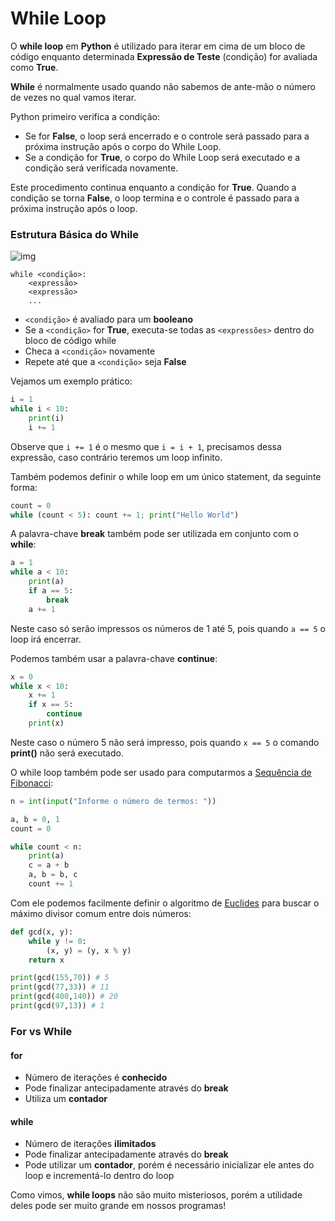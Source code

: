 # While Loop

O **while loop** em **Python** é utilizado para iterar em cima de um bloco de código enquanto determinada **Expressão de Teste** (condição) for avaliada como **True**. 

**While** é normalmente usado quando não sabemos de ante-mão o número de vezes no qual vamos iterar.

Python primeiro verifica a condição:

- Se for **False**, o loop será encerrado e o controle será passado para a próxima instrução após o corpo do While Loop. 
- Se a condição for **True**, o corpo do While Loop será executado e a condição será verificada novamente. 

Este procedimento continua enquanto a condição for **True**. Quando a condição se torna **False**, o loop termina e o controle é passado para a próxima instrução após o loop.

### Estrutura Básica do While

![img](https://raw.githubusercontent.com/the-akira/Python-Iluminado/master/Imagens/WhileLoop.png)

```
while <condição>:
    <expressão>
    <expressão>
    ...
```

- `<condição>` é avaliado para um **booleano**
- Se a `<condição>` for **True**, executa-se todas as `<expressões>` dentro do bloco de código while
- Checa a `<condição>` novamente
- Repete até que a `<condição>` seja **False**

Vejamos um exemplo prático:

```python
i = 1
while i < 10:
    print(i)
    i += 1
```

Observe que `i += 1` é o mesmo que `i = i + 1`, precisamos dessa expressão, caso contrário teremos um loop infinito.

Também podemos definir o while loop em um único statement, da seguinte forma:

```python
count = 0
while (count < 5): count += 1; print("Hello World")
```

A palavra-chave **break** também pode ser utilizada em conjunto com o **while**:

```python
a = 1
while a < 10:
    print(a)
    if a == 5:
        break
    a += 1
```

Neste caso só serão impressos os números de 1 até 5, pois quando `a == 5` o loop irá encerrar.

Podemos também usar a palavra-chave **continue**:

```python
x = 0
while x < 10:
    x += 1
    if x == 5:
        continue
    print(x)
```

Neste caso o número 5 não será impresso, pois quando `x == 5` o comando **print()** não será executado.

O while loop também pode ser usado para computarmos a [Sequência de Fibonacci](https://en.wikipedia.org/wiki/Fibonacci):

```python
n = int(input("Informe o número de termos: "))

a, b = 0, 1
count = 0

while count < n:
    print(a)
    c = a + b
    a, b = b, c
    count += 1
``` 

Com ele podemos facilmente definir o algoritmo de [Euclides](https://en.wikipedia.org/wiki/Euclid) para buscar o máximo divisor comum entre dois números:

```python
def gcd(x, y):
    while y != 0:
        (x, y) = (y, x % y)
    return x

print(gcd(155,70)) # 5
print(gcd(77,33)) # 11
print(gcd(400,140)) # 20
print(gcd(97,13)) # 1
```

### For vs While

#### for

- Número de iterações é **conhecido**
- Pode finalizar antecipadamente através do **break**
- Utiliza um **contador**

#### while

- Número de iterações **ilimitados**
- Pode finalizar antecipadamente através do **break**
- Pode utilizar um **contador**, porém é necessário inicializar ele antes do loop e incrementá-lo dentro do loop

Como vimos, **while loops** não são muito misteriosos, porém a utilidade deles pode ser muito grande em nossos programas!